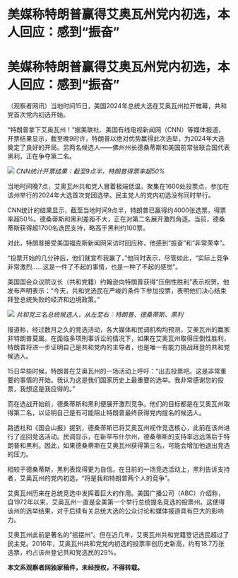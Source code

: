 # 美媒称特朗普赢得艾奥瓦州党内初选，本人回应：感到“振奋”

# 美媒称特朗普赢得艾奥瓦州党内初选，本人回应：感到“振奋”

（观察者网讯）当地时间15日，美国2024年总统大选在艾奥瓦州拉开帷幕，共和党首次党内初选开始。

“特朗普拿下艾奥瓦州！”据美联社、美国有线电视新闻网（CNN）等媒体报道，开票结果显示，截至晚9时许，特朗普以绝对优势赢得此次选举，为2024年大选奠定了良好的开局。另两名候选人——佛州州长德桑蒂斯和美国前常驻联合国代表黑利，正在争夺第二名。

![](https://inews.gtimg.com/om_bt/OBli3IaAjyTi_N0TjbqTTteTFTg91Do73sekx2KwnTj9oAA/1000)
_CNN统计开票结果：截至9点半，特朗普得票率超50%_

当地时间晚7点，艾奥瓦州共和党人冒着极端低温，聚集在1600处投票点，参加在该州举行的2024年大选首次党团选举。民主党人的党内初选没有同时举行。

CNN统计的结果显示，截至当地时间9点半，特朗普已赢得约4000张选票，得票率超50%。德桑蒂斯和黑利差距不大，正在对第二名展开激烈角逐。当前，德桑蒂斯获得超1700名选民支持，略高于黑利约100票。

对此，特朗普接受美国福克斯新闻网采访时回应称，他感到“振奋”和“非常荣幸”。

“投票开始的几分钟后，他们就宣布我赢了，”他同时表示，尽管如此，“实际上竞争非常激烈……这是一件了不起的事情，也是一种了不起的感觉”。

美国国会众议院议长（共和党籍）约翰逊向特朗普获得“压倒性胜利”表示祝贺。他发布声明表示：“今天，共和党选民在严峻的条件下参加投票，表明他们决心结束拜登总统失败的经济和边境政策。”

![](https://inews.gtimg.com/om_bt/OFsAQ5h_5URETbU3gMWXcAbcXGnIPsdwzOurWVeOfqAzoAA/1000)
_共和党三名总统候选人，从左至右：特朗普、德桑蒂斯、黑利_

报道称，经过数月之久的竞选活动，各大媒体和民调机构均预测，艾奥瓦州的赢家非特朗普莫属。在面临多项刑事诉讼的情况下，如果在艾奥瓦州取得压倒性胜利，特朗普将进一步证明自己是共和党内的主导者，也是唯一有能力挑战拜登的共和党候选人。

15日早些时候，特朗普在艾奥瓦州的一场活动上呼吁：“出去投票吧。这是非常重要的事情的开始。我认为这是我们国家历史上最重要的选举。我非常感谢您的投票，我想这是我应得的。”

而在选战开始前，德桑蒂斯和黑利便展开激烈竞争。他们的目标都是在艾奥瓦州取得第二名，以证明自己是有可能阻止特朗普最终获得党内提名的候选人。

路透社和《国会山报》提到，德桑蒂斯已将艾奥瓦州视作竞选核心，此前在该州进行了巡回竞选活动。民调显示，在新罕布什尔州，德桑蒂斯的支持率远远落后于特朗普和黑利。因此，如果德桑蒂斯在艾奥瓦州获得第三名，可能会增加他退出竞选的压力。

相较于德桑蒂斯，黑利表现得更为自信。在日前的一场竞选活动上，黑利告诉支持者，艾奥瓦州的党内初选，“将是我和特朗普两个人的竞争”。

艾奥瓦州历来在总统竞选中发挥着巨大的作用。美国广播公司（ABC）介绍称，自1972年以来，艾奥瓦州一直是全美第一个举行总统提名竞选的投票州。这使得该州的选举结果，对于后续有关总统大选的公众讨论和媒体报道具有巨大的影响力。

艾奥瓦州此前是著名的“摇摆州”。但在近几年，艾奥瓦州共和党籍登记选民超过了民主党。2016年，艾奥瓦州共和党党内初选的投票率创历史新高，约有18.7万张选票，约占该州登记共和党选民的29%。

**本文系观察者网独家稿件，未经授权，不得转载。**

